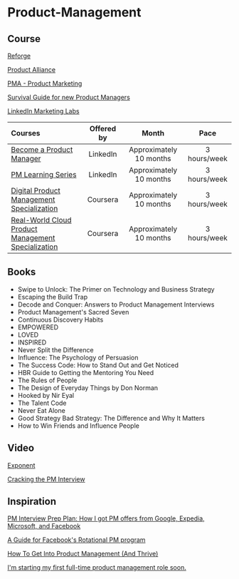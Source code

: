 # Product-Management

## Course

[Reforge](https://www.reforge.com/)

[Product Alliance](https://www.productalliance.com/)

[PMA - Product Marketing](https://certified.productmarketingalliance.com/p/product-marketing-certified-core)

[Survival Guide for new Product Managers](https://www.pmdiego.com/)

[LinkedIn Marketing Labs](https://training.marketing.linkedin.com/page/certifications)


Courses | Offered by | Month | Pace |
:-- | :--: | :--: | :--: | 
[Become a Product Manager](https://www.linkedin.com/learning/paths/become-a-product-manager-2)| LinkedIn |  Approximately 10 months | 3 hours/week |
[PM Learning Series](https://www.linkedin.com/newsletters/pm-learning-series-6930736280242704384/)| LinkedIn |  Approximately 10 months | 3 hours/week |
[Digital Product Management Specialization](https://www.coursera.org/specializations/uva-darden-digital-product-management)| Coursera |  Approximately 10 months | 3 hours/week |
[Real-World Cloud Product Management Specialization](https://www.coursera.org/specializations/real-world-cloud-pm)| Coursera |  Approximately 10 months | 3 hours/week |

## Books
- Swipe to Unlock: The Primer on Technology and Business Strategy
- Escaping the Build Trap
- Decode and Conquer: Answers to Product Management Interviews
- Product Management's Sacred Seven
- Continuous Discovery Habits
- EMPOWERED
- LOVED
- INSPIRED
- Never Split the Difference
- Influence: The Psychology of Persuasion
- The Success Code: How to Stand Out and Get Noticed 
- HBR Guide to Getting the Mentoring You Need
- The Rules of People
- The Design of Everyday Things by Don Norman
- Hooked by Nir Eyal
- The Talent Code
- Never Eat Alone
- Good Strategy Bad Strategy: The Difference and Why It Matters
- How to Win Friends and Influence People


## Video
[Exponent](https://www.youtube.com/channel/UCjm_qVkCPjOVDz9BWjNqO9A)

[Cracking the PM Interview](https://www.youtube.com/watch?v=CshJxTcsgvo)

## Inspiration
[PM Interview Prep Plan: How I got PM offers from Google, Expedia, Microsoft, and Facebook](https://www.teamblind.com/post/PM-Interview-Prep-Plan-How-I-got-PM-offers-from-Google-Expedia-Microsoft-and-Facebook-pj56HMHQ)

[A Guide for Facebook's Rotational PM program](https://www.reddit.com/r/ProductManagement/comments/ora679/a_guide_for_facebooks_rotational_pm_program/)

[How To Get Into Product Management (And Thrive)](https://medium.com/hackernoon/how-to-get-into-product-management-78c58bd9c8cf)

[I'm starting my first full-time product management role soon.](https://www.reddit.com/r/ProductManagement/comments/npj805/im_starting_my_first_fulltime_product_management/)
